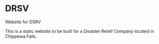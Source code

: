 # DRSV
Website for DSRV

This is a static website to be built for a Disaster Relief Company located in Chippewa Falls.
